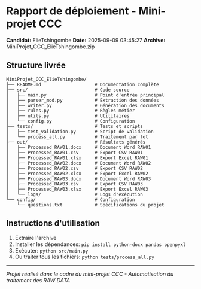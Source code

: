 
# Rapport de déploiement - Mini-projet CCC

**Candidat:** ElieTshingombe
**Date:** 2025-09-09 03:45:27
**Archive:** MiniProjet_CCC_ElieTshingombe.zip

## Structure livrée

```
MiniProjet_CCC_ElieTshingombe/
├── README.md                    # Documentation complète
├── src/                         # Code source
│   ├── main.py                  # Point d'entrée principal
│   ├── parser_mod.py            # Extraction des données
│   ├── writer.py                # Génération des documents
│   ├── rules.py                 # Règles métier
│   ├── utils.py                 # Utilitaires
│   └── config.py                # Configuration
├── tests/                       # Tests et scripts
│   ├── test_validation.py       # Script de validation
│   └── process_all.py           # Traitement par lot
├── out/                         # Résultats générés
│   ├── Processed_RAW01.docx     # Document Word RAW01
│   ├── Processed_RAW01.csv      # Export CSV RAW01
│   ├── Processed_RAW01.xlsx     # Export Excel RAW01
│   ├── Processed_RAW02.docx     # Document Word RAW02
│   ├── Processed_RAW02.csv      # Export CSV RAW02
│   ├── Processed_RAW02.xlsx     # Export Excel RAW02
│   ├── Processed_RAW03.docx     # Document Word RAW03
│   ├── Processed_RAW03.csv      # Export CSV RAW03
│   ├── Processed_RAW03.xlsx     # Export Excel RAW03
│   └── logs/                    # Logs d'exécution
└── config/                      # Configuration
    └── questions.txt            # Spécifications du projet
```
## Instructions d'utilisation

1. Extraire l'archive
2. Installer les dépendances: `pip install python-docx pandas openpyxl`
3. Exécuter: `python src/main.py`
4. Ou traiter tous les fichiers: `python tests/process_all.py`

---
*Projet réalisé dans le cadre du mini-projet CCC - Automatisation du traitement des RAW DATA*

